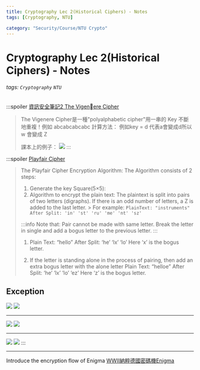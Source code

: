 ```yaml
---
title: Cryptography Lec 2(Historical Ciphers) - Notes
tags: [Cryptography, NTU]

category: "Security/Course/NTU Crypto"
---
```


# Cryptography Lec 2(Historical Ciphers) - Notes
<!-- more -->
###### tags: `Cryptography` `NTU`

:::spoiler [資訊安全筆記2 The Vigenere Cipher](https://ithelp.ithome.com.tw/articles/10160406)
> The Vigenere Cipher是一種"polyalphabetic cipher"用一串的 Key 不斷地重複！例如 abcabcabcabc
計算方法：
例如key = d 代表a會變成d所以 w 會變成 Z
>
>課本上的例子：
>![](http://ithelp.ithome.com.tw/upload/images/20141017/201410172334255441370129a1a_resize_600.png)
:::

:::spoiler [Playfair Cipher](https://www.geeksforgeeks.org/playfair-cipher-with-examples/)
> The Playfair Cipher Encryption Algorithm: 
The Algorithm consists of 2 steps:
> 1. Generate the key Square(5×5): 
> 2. Algorithm to encrypt the plain text: The plaintext is split into pairs of two letters (digraphs). If there is an odd number of letters, a Z is added to the last letter.
    > For example:
    ```
    PlainText: "instruments"
    After Split: 'in' 'st' 'ru' 'me' 'nt' 'sz'
    ```
>
> :::info
> Note that: Pair cannot be made with same letter. Break the letter in single and add a bogus letter to the previous letter.
> :::
> 1. Plain Text: “hello”
>After Split: ‘he’ ‘lx’ ‘lo’
>Here ‘x’ is the bogus letter.
>
> 2. If the letter is standing alone in the process of pairing, then add an extra bogus letter with the alone letter
Plain Text: “helloe”
After Split: ‘he’ ‘lx’ ‘lo’ ‘ez’
Here ‘z’  is the bogus letter.

## Exception
![](https://i.imgur.com/k5VkTmF.png)
![](https://media.geeksforgeeks.org/wp-content/uploads/20190818175431/encryption-of-me.png)

---
![](https://i.imgur.com/g80Uouf.png)
![](https://media.geeksforgeeks.org/wp-content/uploads/20190818175435/encryption-of-st.png)

---
![](https://i.imgur.com/i7qd7iw.png)
![](https://media.geeksforgeeks.org/wp-content/uploads/20190818175433/encryption-of-nt.png)
:::

---
Introduce the encryption flow of Enigma
[WWII納粹德國密碼機Enigma](https://youtu.be/BxCKKbvxEiE)